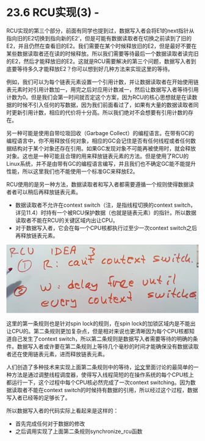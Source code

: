 # 23.6 RCU实现\(3\) -

RCU实现的第三个部分，前面有同学也提到过，数据写入者会将E1的next指针从指向旧的E2切换到指向新的E2‘，但是可能有数据读取者在切换之前读到了旧的E2，并且仍然在查看旧的E2。我们需要在某个时候释放旧的E2，但是最好不要在某些数据读取者还在读的时候释放。所以我们需要等待最后一个数据读取者读完旧的E2，然后才能释放旧的E2。这就是RCU需要解决的第三个问题，数据写入者到底要等待多久才能释放E2？你可以想到好几种方法来实现这里的等待。

例如，我们可以为每个链表元素设置一个引用计数，并让数据读取者在开始使用链表元素时对引用计数加一，用完之后对应用计数减一，然后让数据写入者等待引用计数为0。但是我们会第一时间就否定这个方案，因为RCU的核心思想就是在读数据的时候不引入任何的写数据，因为我们前面看过了，如果有大量的数据读取者同时更新引用计数，相应的代价将十分高。所以我们绝对不会想要有引用计数的存在。

另一种可能是使用自带垃圾回收（Garbage Collect）的编程语言。在带有GC的编程语言中，你不用释放任何对象，相应的GC会记住是否有任何线程或者任何数据结构对于某个对象还存在引用。如果GC发现对象不可能再被使用时，就会释放对象。这也是一种可能且合理的用来释放链表元素的方法。但是使用了RCU的Linux系统，并不是由带有GC的编程语言编写，并且我们也不确定GC能不能提升性能，所以这里我们也不能使用一个标准GC来释放E2。

RCU使用的是另一种方法，数据读取者和写入者都需要遵循一个规则使得数据读者者可以稍后再释放链表元素。

* 数据读取者不允许在context switch（注，是指线程切换的context switch，详见11.4）时持有一个被RCU保护数据（也就是链表元素）的指针。所以数据读取者不能在RCU的关键区域内出让CPU。
* 对于数据写入者，它会在每一个CPU核都执行过至少一次context switch之后再释放链表元素。

![](../.gitbook/assets/image%20%28709%29.png)

这里的第一条规则也是针对spin lock的规则，在spin lock的加锁区域内是不能出让CPU的。第二条规则更加复杂点，但是相对来说也更清晰因为每个CPU核都知道自己发生了context switch，所以第二条规则是数据写入者需要等待的明确的条件。数据写入者或许要在第二条规则上等待几个毫秒的时间才能确保没有数据读取者还在使用链表元素，进而释放链表元素。

人们创造了多种技术来实现上面第二条规则中的等待，[论文](https://pdos.csail.mit.edu/6.828/2020/readings/rcu-decade-later.pdf)里面讨论的最简单的一种方法是通过调整线程调度器，使得写入线程简短的在操作系统的每个CPU核上都运行一下，这个过程中每个CPU核必然完成了一次context switching。因为数据读取者不能在context switch的时候持有数据的引用，所以经过这个过程，数据写入者已经等的足够长了。

所以数据写入者的代码实际上看起来是这样的：

* 首先完成任何对于数据的修改
* 之后调用实现了上面第二条规则synchronize\_rcu函数

